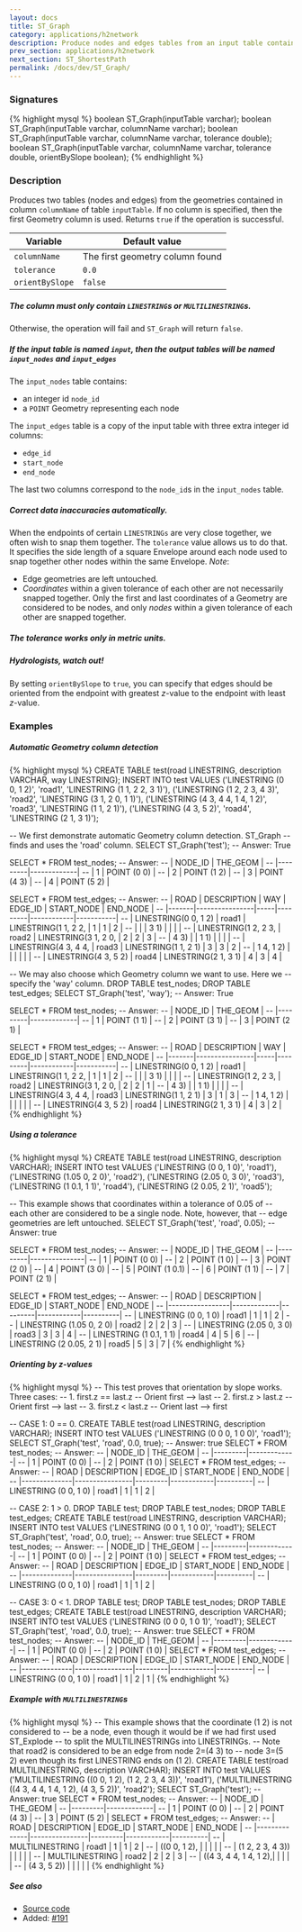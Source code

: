 ```yaml
---
layout: docs
title: ST_Graph
category: applications/h2network
description: Produce nodes and edges tables from an input table containing <code>(MULTI)LINESTRINGS</code>
prev_section: applications/h2network
next_section: ST_ShortestPath
permalink: /docs/dev/ST_Graph/
---
```


### Signatures

{% highlight mysql %}
boolean ST_Graph(inputTable varchar);
boolean ST_Graph(inputTable varchar, columnName varchar);
boolean ST_Graph(inputTable varchar, columnName varchar,
                 tolerance double);
boolean ST_Graph(inputTable varchar, columnName varchar,
                 tolerance double, orientBySlope boolean);
{% endhighlight %}

### Description

Produces two tables (nodes and edges) from the geometries contained in column
`columnName` of table `inputTable`. If no column is specified, then the first
Geometry column is used. Returns `true` if the operation is successful.

| Variable        | Default value                   |
|-----------------|---------------------------------|
| `columnName`    | The first geometry column found |
| `tolerance`     | `0.0`                           |
| `orientBySlope` | `false`                         |

<div class="note warning">
  <h5>The column must only contain <code>LINESTRING</code>s or
  <code>MULTILINESTRING</code>s.</h5>
  <p>Otherwise, the operation will fail and <code>ST_Graph</code> will return
  <code>false</code>.</p>
</div>

<div class="note info">
  <h5>If the input table is named <code>input</code>, then the output tables
  will be named <code>input_nodes</code> and <code>input_edges</code></h5>
  <p>The <code>input_nodes</code> table contains:</p>
  <ul>
  <li>an integer id <code>node_id</code></li>
  <li>a <code>POINT</code> Geometry representing each node</li>
  </ul>
  <p>The <code>input_edges</code> table is a copy of the input table with three
  extra integer id columns:</p>
  <ul>
  <li><code>edge_id</code></li>
  <li><code>start_node</code></li>
  <li><code>end_node</code></li>
  </ul>
  <p>The last two columns correspond to the <code>node_id</code>s in the
  <code>input_nodes</code> table.</p>
</div>

<div class="note">
  <h5>Correct data inaccuracies automatically.</h5>
  <p>When the endpoints of certain <code>LINESTRINGs</code> are very close together, we
  often wish to snap them together. The <code>tolerance</code> value allows us to do that.
  It specifies the side length of a square Envelope around each node used to
  snap together other nodes within the same Envelope. <i>Note</i>:
  <ul>
  <li>Edge geometries are left untouched.</li>
  <li> <i>Coordinates</i> within a given tolerance of each other are not
  necessarily snapped together. Only the first and last coordinates of a
  Geometry are considered to be nodes, and only <i>nodes</i> within a given
  tolerance of each other are snapped together.</li>
  </ul>
  </p>
</div>

<div class="note warning">
  <h5>The tolerance works only in metric units.</h5>
</div>

<div class="note">
  <h5>Hydrologists, watch out!</h5>
  <p>By setting <code>orientBySlope</code> to <code>true</code>, you can
  specify that edges should be oriented from the endpoint with greatest
  <i>z</i>-value to the endpoint with least <i>z</i>-value.</p>
</div>

### Examples

##### Automatic Geometry column detection

{% highlight mysql %}
CREATE TABLE test(road LINESTRING, description VARCHAR,
                  way LINESTRING);
INSERT INTO test VALUES
('LINESTRING (0 0, 1 2)', 'road1', 'LINESTRING (1 1, 2 2, 3 1)'),
('LINESTRING (1 2, 2 3, 4 3)', 'road2', 'LINESTRING (3 1, 2 0, 1 1)'),
('LINESTRING (4 3, 4 4, 1 4, 1 2)', 'road3', 'LINESTRING (1 1, 2 1)'),
('LINESTRING (4 3, 5 2)', 'road4', 'LINESTRING (2 1, 3 1)');

-- We first demonstrate automatic Geometry column detection. ST_Graph
-- finds and uses the 'road' column.
SELECT ST_Graph('test');
-- Answer: True

SELECT * FROM test_nodes;
-- Answer:
--     | NODE_ID |   THE_GEOM  |
--     |---------|-------------|
--     |    1    | POINT (0 0) |
--     |    2    | POINT (1 2) |
--     |    3    | POINT (4 3) |
--     |    4    | POINT (5 2) |

SELECT * FROM test_edges;
-- Answer:
-- | ROAD  |  DESCRIPTION   | WAY | EDGE_ID | START_NODE | END_NODE  |
-- |-------|----------------|-----|---------|------------|-----------|
-- | LINESTRING(0 0, 1 2) | road1 | LINESTRING(1 1, 2 2, | 1 | 1 | 2 |
-- |                      |       |            3 1)      |   |   |   |
-- | LINESTRING(1 2, 2 3, | road2 | LINESTRING(3 1, 2 0, | 2 | 2 | 3 |
-- |            4 3)      |       |            1 1)      |   |   |   |
-- | LINESTRING(4 3, 4 4, | road3 | LINESTRING(1 1, 2 1) | 3 | 3 | 2 |
-- |            1 4, 1 2) |       |                      |   |   |   |
-- | LINESTRING(4 3, 5 2) | road4 | LINESTRING(2 1, 3 1) | 4 | 3 | 4 |

-- We may also choose which Geometry column we want to use. Here we
-- specify the 'way' column.
DROP TABLE test_nodes;
DROP TABLE test_edges;
SELECT ST_Graph('test', 'way');
-- Answer: True

SELECT * FROM test_nodes;
-- Answer:
--     | NODE_ID |   THE_GEOM  |
--     |---------|-------------|
--     |    1    | POINT (1 1) |
--     |    2    | POINT (3 1) |
--     |    3    | POINT (2 1) |

SELECT * FROM test_edges;
-- Answer: 
-- | ROAD  |  DESCRIPTION   | WAY | EDGE_ID | START_NODE | END_NODE  |
-- |-------|----------------|-----|---------|------------|-----------|
-- | LINESTRING(0 0, 1 2) | road1 | LINESTRING(1 1, 2 2, | 1 | 1 | 2 |
-- |                      |       |            3 1)      |   |   |   |
-- | LINESTRING(1 2, 2 3, | road2 | LINESTRING(3 1, 2 0, | 2 | 2 | 1 |
-- |            4 3)      |       |            1 1)      |   |   |   |
-- | LINESTRING(4 3, 4 4, | road3 | LINESTRING(1 1, 2 1) | 3 | 1 | 3 |
-- |            1 4, 1 2) |       |                      |   |   |   |
-- | LINESTRING(4 3, 5 2) | road4 | LINESTRING(2 1, 3 1) | 4 | 3 | 2 |
{% endhighlight %}

##### Using a tolerance

{% highlight mysql %}
CREATE TABLE test(road LINESTRING, description VARCHAR);
INSERT INTO test VALUES ('LINESTRING (0 0, 1 0)', 'road1'),
                        ('LINESTRING (1.05 0, 2 0)', 'road2'),
                        ('LINESTRING (2.05 0, 3 0)', 'road3'),
                        ('LINESTRING (1 0.1, 1 1)', 'road4'),
                        ('LINESTRING (2 0.05, 2 1)', 'road5');

-- This example shows that coordinates within a tolerance of 0.05 of
-- each other are considered to be a single node. Note, however, that
-- edge geometries are left untouched.
SELECT ST_Graph('test', 'road', 0.05);
-- Answer: true

SELECT * FROM test_nodes;
-- Answer:
--     | NODE_ID |  THE_GEOM     |
--     |---------|---------------|
--     |    1    | POINT (0 0)   |
--     |    2    | POINT (1 0)   |
--     |    3    | POINT (2 0)   |
--     |    4    | POINT (3 0)   |
--     |    5    | POINT (1 0.1) |
--     |    6    | POINT (1 1)   |
--     |    7    | POINT (2 1)   |

SELECT * FROM test_edges;
-- Answer:
-- |      ROAD       | DESCRIPTION | EDGE_ID | START_NODE | END_NODE |
-- |-----------------|-------------|---------|------------|----------|
-- | LINESTRING (0 0, 1 0)    | road1 | 1 | 1 | 2 |
-- | LINESTRING (1.05 0, 2 0) | road2 | 2 | 2 | 3 |
-- | LINESTRING (2.05 0, 3 0) | road3 | 3 | 3 | 4 |
-- | LINESTRING (1 0.1, 1 1)  | road4 | 4 | 5 | 6 |
-- | LINESTRING (2 0.05, 2 1) | road5 | 5 | 3 | 7 |
{% endhighlight %}

##### Orienting by z-values

{% highlight mysql %}
-- This test proves that orientation by slope works. Three cases:
--     1. first.z == last.z -- Orient first --> last
--     2. first.z > last.z -- Orient first --> last
--     3. first.z < last.z -- Orient last --> first

-- CASE 1: 0 == 0.
CREATE TABLE test(road LINESTRING, description VARCHAR);
INSERT INTO test VALUES ('LINESTRING (0 0 0, 1 0 0)', 'road1');
SELECT ST_Graph('test', 'road', 0.0, true);
-- Answer: true
SELECT * FROM test_nodes;
-- Answer:
--     | NODE_ID |  THE_GEOM   |
--     |---------|-------------|
--     |    1    | POINT (0 0) |
--     |    2    | POINT (1 0) |
SELECT * FROM test_edges;
-- Answer:
-- |      ROAD    |  DESCRIPTION   | EDGE_ID | START_NODE | END_NODE |
-- |--------------|----------------|---------|------------|----------|
-- | LINESTRING (0 0, 1 0) | road1 |    1    |      1     |    2     |

-- CASE 2: 1 > 0.
DROP TABLE test;
DROP TABLE test_nodes;
DROP TABLE test_edges;
CREATE TABLE test(road LINESTRING, description VARCHAR);
INSERT INTO test VALUES ('LINESTRING (0 0 1, 1 0 0)', 'road1');
SELECT ST_Graph('test', 'road', 0.0, true);
-- Answer: true
SELECT * FROM test_nodes;
-- Answer:
--     | NODE_ID |  THE_GEOM   |
--     |---------|-------------|
--     |    1    | POINT (0 0) |
--     |    2    | POINT (1 0) |
SELECT * FROM test_edges;
-- Answer:
-- |      ROAD    |  DESCRIPTION   | EDGE_ID | START_NODE | END_NODE |
-- |--------------|----------------|---------|------------|----------|
-- | LINESTRING (0 0, 1 0) | road1 |    1    |      1     |    2     |

-- CASE 3: 0 < 1.
DROP TABLE test;
DROP TABLE test_nodes;
DROP TABLE test_edges;
CREATE TABLE test(road LINESTRING, description VARCHAR);
INSERT INTO test VALUES ('LINESTRING (0 0 0, 1 0 1)', 'road1');
SELECT ST_Graph('test', 'road', 0.0, true);
-- Answer: true
SELECT * FROM test_nodes;
-- Answer:
--     | NODE_ID |  THE_GEOM   |
--     |---------|-------------|
--     |    1    | POINT (0 0) |
--     |    2    | POINT (1 0) |
SELECT * FROM test_edges;
-- Answer:
-- |      ROAD    |  DESCRIPTION   | EDGE_ID | START_NODE | END_NODE |
-- |--------------|----------------|---------|------------|----------|
-- | LINESTRING (0 0, 1 0) | road1 |    1    |      2     |    1     |
{% endhighlight %}

##### Example with `MULTILINESTRING`s

{% highlight mysql %}
-- This example shows that the coordinate (1 2) is not considered to
-- be a node, even though it would be if we had first used ST_Explode
-- to split the MULTILINESTRINGs into LINESTRINGs.
-- Note that road2 is considered to be an edge from node 2=(4 3) to
-- node 3=(5 2) even though its first LINESTRING ends on (1 2).
CREATE TABLE test(road MULTILINESTRING, description VARCHAR);
INSERT INTO test VALUES
    ('MULTILINESTRING ((0 0, 1 2), (1 2, 2 3, 4 3))', 'road1'),
    ('MULTILINESTRING ((4 3, 4 4, 1 4, 1 2), (4 3, 5 2))', 'road2');
SELECT ST_Graph('test');
-- Answer: true
SELECT * FROM test_nodes;
-- Answer:
--     | NODE_ID |  THE_GEOM   |
--     |---------|-------------|
--     |    1    | POINT (0 0) |
--     |    2    | POINT (4 3) |
--     |    3    | POINT (5 2) |
SELECT * FROM test_edges;
-- Answer:
-- |      ROAD    |  DESCRIPTION   | EDGE_ID | START_NODE | END_NODE |
-- |--------------|----------------|---------|------------|----------|
-- | MULTILINESTRING       | road1 |    1    |     1      |    2     |
-- | ((0 0, 1 2),          |       |         |            |          |
-- |  (1 2, 2 3, 4 3))     |       |         |            |          |
-- | MULTILINESTRING       | road2 |    2    |     2      |    3     |
-- | ((4 3, 4 4, 1 4, 1 2),|       |         |            |          |
-- |  (4 3, 5 2))          |       |         |            |          |
{% endhighlight %}

##### See also

* <a href="https://github.com/irstv/H2GIS/blob/master/h2network/src/main/java/org/h2gis/network/graph_creator/ST_Graph.java" target="_blank">Source code</a>
* Added: <a href="https://github.com/irstv/H2GIS/pull/191" target="_blank">#191</a>
